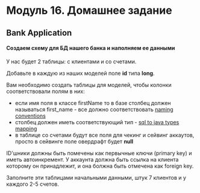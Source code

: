 # Модуль 16. Домашнее задание

## Bank Application

#### Создаем схему для БД нашего банка и наполняем ее данными
 
У нас будет 2 таблицы: с клиентами и со счетами.

Добавьте в каждую из наших моделей поле **id** типа **long**.

Вам необходимо создать таблицы для моделей, чтобы колонки соответствовали полям в них:
 - если имя поля в классе firstName то в базе столбец должен называться first_name - все должно соответствовать [naming conventions](https://launchbylunch.com/posts/2014/Feb/16/sql-naming-conventions/#naming-conventions)
 - столбец должен иметь соответствующий тип -  [sql to java types mapping](https://www.tutorialspoint.com/jdbc/jdbc-data-types.htm)
 - в таблице со счетами будут все поля для чекинг и сейвинг аккаутов, просто в сейвинге поле овердрафт будет **null**

ID'шники должны быть помечены как первычные ключи (primary key) и иметь автоинкремент.
У аккаунта должна быть ссылка на клиента которому он принадлежит, и она болжна быть отмечена как foreign key.

Заполните эти таблицами начальными данными, штук 7 клиентов и у каждого 2-5 счетов.